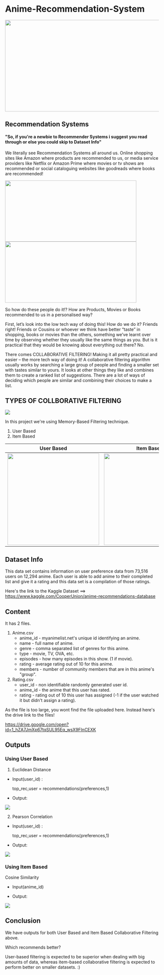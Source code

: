 # Anime-Recommendation-System

<p align="center">
  <img src="Images/anime.png" height="300" width="600">
</p>

## Recommendation Systems

#### "So, if you're a newbie to Recommender Systems i suggest you read through or else you could skip to Dataset Info"

We literally see Recommendation Systems all around us. Online shopping sites like Amazon where products are recommended to us, or media service providers like Netflix or Amazon Prime where movies or tv shows are recommended or social cataloguing websites like goodreads where books are recommended!

<img src="Images/amazon.jpg" width="430" height="200" > <img src="Images/prime.jpg" width="430" height="200">

So how do these people do it!? How are Products, Movies or Books recommended to us in a personalised way?

First, let’s look into the low tech way of doing this!
How do we do it? Friends right! Friends or Cousins or whoever we think have better “taste” in shopping, books or movies than the others, something we’ve learnt over time by observing whether they usually like the same things as you. But is it practical that they would be knowing about everything out there? No.

There comes COLLABORATIVE FILTERING! Making it all pretty practical and easier – the more tech way of doing it!
A collaborative filtering algorithm usually works by searching a large group of people and finding a smaller set with tastes similar to yours. It looks at other things they like and combines them to create a ranked list of suggestions. There are a lot of ways of deciding which people are similar and combining their choices to make a list.

## TYPES OF COLLBORATIVE FILTERING

![](Images/types.jpg)

In this project we're using Memory-Based Filtering technique.
  1. User Based
  2. Item Based

User Based           |  Item Based
:-------------------------:|:-------------------------:
<img src="Images/user.png" width="300" height="300" >  | <img src="Images/item.jpg" width="300" height="300"> 

## Dataset Info

This data set contains information on user preference data from 73,516 users on 12,294 anime. Each user is able to add anime to their completed list and give it a rating and this data set is a compilation of those ratings.

Here's the link to the Kaggle Dataset ==> https://www.kaggle.com/CooperUnion/anime-recommendations-database

## Content

It has 2 files.

1. Anime.csv
    * anime_id - myanimelist.net's unique id identifying an anime.
    * name - full name of anime.
    * genre - comma separated list of genres for this anime.
    * type - movie, TV, OVA, etc.
    * episodes - how many episodes in this show. (1 if movie).
    * rating - average rating out of 10 for this anime.
    * members - number of community members that are in this anime's "group".
2. Rating.csv
    * user_id - non identifiable randomly generated user id.
    * anime_id - the anime that this user has rated.
    * rating - rating out of 10 this user has assigned (-1 if the user watched it but didn't assign a rating).

As the file is too large, you wont find the file uploaded here. Instead here's the drive link to the files!

https://drive.google.com/open?id=1_hZA7JmXp67tqSUL95Eq_wsX9FInCEXK


## Outputs

### Using User Based

1. Euclidean Distance 

  * Input(user_id) :
  
    top_rec,user = recommendations(preferences,1)

  * Output:
  
  <img src="Images/euclidean-output.png">

2. Pearson Correlation

  * Input(user_id) :
  
    top_rec,user = recommendations(preferences,1)

  * Output:
  
  <img src="Images/pearson-output.png">

### Using Item Based

Cosine Similarity

  * Input(anime_id)
  
  * Output:
  
  <img src="Images/item-output.png">

## Conclusion

We have outputs for both User Based and Item Based Collaborative Filtering above.

Which recommends better?

User-based filtering is expected to be superior when dealing with big amounts of data, whereas item-based collaborative filtering is expected to perform better on smaller datasets. :)






